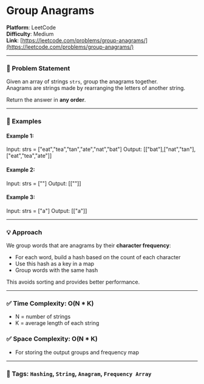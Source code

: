 # Group Anagrams

**Platform**: LeetCode  
**Difficulty**: Medium  
**Link**: [https://leetcode.com/problems/group-anagrams/](https://leetcode.com/problems/group-anagrams/)

---

### 🧠 Problem Statement

Given an array of strings `strs`, group the anagrams together.  
Anagrams are strings made by rearranging the letters of another string.

Return the answer in **any order**.

---

### 🧪 Examples

#### Example 1:
Input: strs = ["eat","tea","tan","ate","nat","bat"]
Output: [["bat"],["nat","tan"],["eat","tea","ate"]]

#### Example 2:
Input: strs = [""]
Output: [[""]]

#### Example 3:
Input: strs = ["a"]
Output: [["a"]]

---

### 💡 Approach

We group words that are anagrams by their **character frequency**:

- For each word, build a hash based on the count of each character
- Use this hash as a key in a map
- Group words with the same hash

This avoids sorting and provides better performance.

---

### ✅ Time Complexity: O(N * K)
- N = number of strings
- K = average length of each string

### ✅ Space Complexity: O(N * K)
- For storing the output groups and frequency map

---

### 📌 Tags: `Hashing`, `String`, `Anagram`, `Frequency Array`

